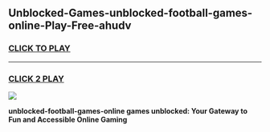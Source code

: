 
## Unblocked-Games-unblocked-football-games-online-Play-Free-ahudv
<h3>
<a href="https://premium76.site?title=unblocked-football-games-online&ref=18A1">CLICK TO PLAY</a></h3>
<hr>

<h3>
<a href="https://premium76.site?title=unblocked-football-games-online&ref=18A1">CLICK 2 PLAY</a>
  
</h3>

<a href="https://premium76.site?title=unblocked-football-games-online&ref=18A1"><img src="https://clearcache.store/games.png"></a>


**unblocked-football-games-online games unblocked: Your Gateway to Fun and Accessible Online Gaming**
